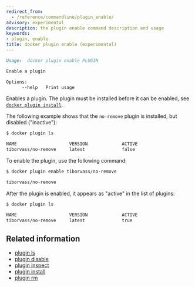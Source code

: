 ```yaml
---
redirect_from:
  - /reference/commandline/plugin_enable/
advisory: experimental
description: the plugin enable command description and usage
keywords:
- plugin, enable
title: docker plugin enable (experimental)
---
```


```markdown
Usage:  docker plugin enable PLUGIN

Enable a plugin

Options:
      --help   Print usage
```

Enables a plugin. The plugin must be installed before it can be enabled,
see [`docker plugin install`](plugin_install.md).


The following example shows that the `no-remove` plugin is installed,
but disabled ("inactive"):

```bash
$ docker plugin ls

NAME                    VERSION             ACTIVE
tiborvass/no-remove     latest              false
```

To enable the plugin, use the following command:

```bash
$ docker plugin enable tiborvass/no-remove

tiborvass/no-remove
```

After the plugin is enabled, it appears as "active" in the list of plugins:

```bash
$ docker plugin ls

NAME                    VERSION             ACTIVE
tiborvass/no-remove     latest              true
```

## Related information

* [plugin ls](plugin_ls.md)
* [plugin disable](plugin_disable.md)
* [plugin inspect](plugin_inspect.md)
* [plugin install](plugin_install.md)
* [plugin rm](plugin_rm.md)
